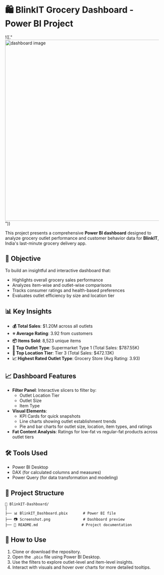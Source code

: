 # 🛍️ BlinkIT Grocery Dashboard - Power BI Project

!([."<img width="593" alt="dashboard image" src="https://github.com/user-attachments/assets/1d10f729-a45d-4544-ab29-b9e4740d4436" />
"))

This project presents a comprehensive **Power BI dashboard** designed to analyze grocery outlet performance and customer behavior data for **BlinkIT**, India's last-minute grocery delivery app.

## 🎯 Objective

To build an insightful and interactive dashboard that:
- Highlights overall grocery sales performance
- Analyzes item-wise and outlet-wise comparisons
- Tracks consumer ratings and health-based preferences
- Evaluates outlet efficiency by size and location tier

## 📊 Key Insights

- **💰 Total Sales**: $1.20M across all outlets
- **⭐ Average Rating**: 3.92 from customers
- **📦 Items Sold**: 8,523 unique items
- **🏪 Top Outlet Type**: Supermarket Type 1 (Total Sales: $787.55K)
- **📍 Top Location Tier**: Tier 3 (Total Sales: $472.13K)
- **📈 Highest Rated Outlet Type**: Grocery Store (Avg Rating: 3.93)

## 📈 Dashboard Features

- **Filter Panel**: Interactive slicers to filter by:
  - Outlet Location Tier
  - Outlet Size
  - Item Type
- **Visual Elements**:
  - KPI Cards for quick snapshots
  - Line charts showing outlet establishment trends
  - Pie and bar charts for outlet size, location, item types, and ratings
- **Fat Content Analysis**: Ratings for low-fat vs regular-fat products across outlet tiers

## 🛠️ Tools Used

- Power BI Desktop
- DAX (for calculated columns and measures)
- Power Query (for data transformation and modeling)

## 📂 Project Structure

```
📁 BlinkIT-Dashboard/
│
├── 📊 BlinkIT_Dashboard.pbix       # Power BI file
├── 📷 Screenshot.png               # Dashboard preview
├── 📄 README.md                    # Project documentation
```

## 🚀 How to Use

1. Clone or download the repository.
2. Open the `.pbix` file using Power BI Desktop.
3. Use the filters to explore outlet-level and item-level insights.
4. Interact with visuals and hover over charts for more detailed tooltips.

